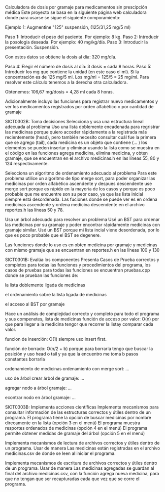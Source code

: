 Calculadora de dosis por gramaje para medicamentos sin prescipción médica
Este proyecto se basa en la siguiente página web calculadora donde para usarse se sigue el siguiente comporamiento:

Ejemplo 1: Augmentine "125" suspensión, (125/31,25 mg/5 ml)

Paso 1: Introducir el peso del paciente. Por ejemplo: 8 kg. Paso 2: Introducir la posología deseada. Por ejemplo: 40 mg/kg/día. Paso 3: Introducir la presentación. Suspensión.

Con estos datos se obtiene la dosis al día: 320 mg/día.

Paso 4: Elegir el número de dosis al día: 3 dosis = cada 8 horas. Paso 5: Introducir los mg que contiene la unidad (en este caso el ml). Si la concentración es de 125 mg/5 ml. Los mg/ml = 125/5 = 25 mg/ml. Para resolver este cálculo tenemos a la derecha otra calculadora.

Obtenemos: 106,67 mg/dosis = 4,28 ml cada 8 horas.

Adicionalmente incluyo las funciones para registrar nuevo medicamentos y ver los medicamentos registrados por orden alfabético o por cantidad de gramaje

SICT0302B: Toma decisiones
Selecciona y usa una estructura lineal adecuada al problema
Uso una lista doblemente encadenada para regristrar las medicinas porque quiero acceder rápidamente a la registrada más recientemente (head), pero también necesito consultar cuál fue la primera que se agrego (tail), cada medicina es un objeto que contiene (... ) los elementos se pueden insertar y eliminar usando la lista como se muestra en el código en las funciones agrega medicina, elimina medicina, y obten gramaje, que se encuentran en el archivo medicinas.h en las líneas 55, 80 y 124 respectivamente.

Selecciona un algoritmo de ordenamiento adecuado al problema
Para este problema utilice un algoritmo de tipo merge sort, para poder organizar las medicinas por orden alfabético ascendente y despues descendente use merge sort porque es rápido en la mayoría de los casos y porque es poco probable que me encuentre son su peor caso, ya que las lista inicial siempre está desordenada. Las fuciones donde se puede ver es en ordena medicinas ascendente y ordena medicina descendente en el archivo reportes.h las líneas 50 y 78.

Usa un árbol adecuado para resolver un problema
Usé un BST para ordenar las medicinas por su gramaje y poder encontrar rápidamente medicinas con gramaje similar. Usé un BST porque mi lista incial viene desordenada, por lo que es poco probable que el BST se degenere.

Las funciones donde lo uso es en obten medicina por gramaje y medicinas con mismo gramaje que se encuentran en reportes.h en las líneas 100 y 130

SICT0301B: Evalúa los componentes
Presenta Casos de Prueba correctos y completos para todas las funciones y procedimientos del programa,
los casos de pruebas para todas las funciones se encuentran pruebas.cpp donde se prueban las funciones de:

la lista doblemente ligada de medicinas

el ordenamiento sobre la lista ligada de medicinas

el acceso al BST por gramaje

Hace un análisis de complejidad correcto y completo para todo el programa y sus compenetes,
lista de medicinas
función de acceso por valor: O(n) por que para llegar a la medicina tengor que recorrer la listay comparar cada valor.

funcion de inserción: O(1) siempre uso insert first.

función de borrado: O(n/2 + b) porque para borrarla tengo que buscar la posición y uso head o tail y ya que la encuentro me toma b pasos constantes borrarla

ordenamiento de medicinas
ordenamiento con merge sort: ...

uso de árbol
crear árbol de gramaje: ...

agregar nodo a árbol gramaje: ...

econtrar nodo en árbol gramaje: ...

SICT0303B: Implementa acciones científicas
Implementa mecanismos para consultar información de las estructuras correctos y útiles dentro de un programa.
El programa tiene la opción de buscar medicinas por nombre direcamente en la lista (opción 3 en el menú) El programa muestra resportes ordenados de medicinas (opción 4 en el menú) El programa permite obtener medidas de gramaje del árbol (opción 5 en el menú)

Implementa mecanismos de lectura de archivos correctos y útiles dentro de un programa. Usar de manera
Las medicinas están registradas en el archivo medicinas.csv de donde se leen al iniciar el programa.

Implementa mecanismos de escritura de archivos correctos y útiles dentro de un programa. Usar de manera
Las medicinas agregadas se guardan al final del archivo medicinas.csv, con la función agrega nueva medicina, para que no tengan que ser recapturadas cada que vez que se corre el programa.

